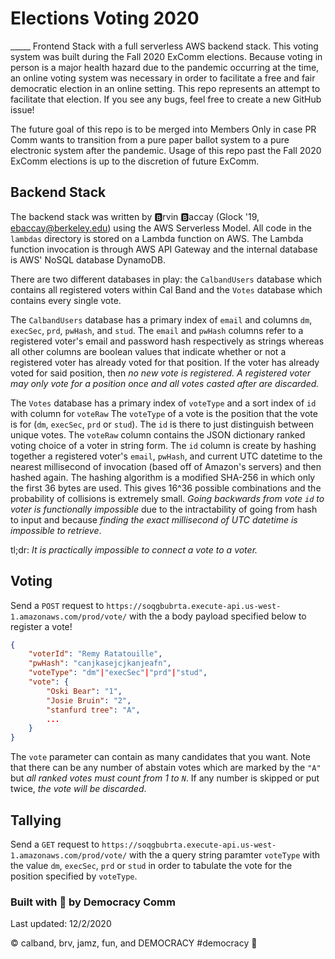# Elections Voting 2020
_____ Frontend Stack with a full serverless AWS backend stack. This voting system was built during the Fall 2020 ExComm 
elections. Because voting in person is a major health hazard due to the pandemic occurring at the time, an online voting
system was necessary in order to facilitate a free and fair democratic election in an online setting. This repo 
represents an attempt to facilitate that election. If you see any bugs, feel free to create a new GitHub issue!

The future goal of this repo is to be merged into Members Only in case PR Comm wants to transition from a pure paper
ballot system to a pure electronic system after the pandemic. Usage of this repo past the Fall 2020 ExComm elections
is up to the discretion of future ExComm.


## Backend Stack
The backend stack was written by 🅱️rvin 🅱️accay (Glock '19, ebaccay@berkeley.edu) using the AWS Serverless Model. All code  in the `lambdas` 
directory is stored on a Lambda function on AWS. The Lambda function invocation is through AWS API Gateway and the 
internal database is AWS' NoSQL database DynamoDB.

There are two different databases in play: the `CalbandUsers` 
database which contains all registered voters within Cal Band and the `Votes` database which contains every single vote.

The `CalbandUsers` database has a primary index of `email` and columns `dm`, `execSec`, `prd`, `pwHash`, and `stud`.
The `email` and `pwHash` columns refer to a registered voter's email and password hash respectively as strings whereas 
all other columns are boolean values that indicate whether or not a registered voter has already voted for that 
position. If the voter has already voted for said position, then _no new vote is registered. A registered voter may only
vote for a position once and all votes casted after are discarded._

The `Votes` database has a primary index of `voteType` and a sort index of `id` with column for `voteRaw` The `voteType`
of a vote is the position that the vote is for (`dm`, `execSec`, `prd` or `stud`). The `id` is there to just distinguish
between unique votes. The `voteRaw` column contains the JSON dictionary ranked voting choice of a voter in string form. 
The `id` column is create by hashing together a registered voter's `email`, `pwHash`, and current
UTC datetime to the nearest millisecond of invocation (based off of Amazon's servers) and then hashed again. The hashing
algorithm is a modified SHA-256 in which only the first 36 bytes are used. This gives 16^36 possible combinations and
the probability of collisions is extremely small. _Going backwards from vote `id` to voter is functionally impossible_ 
due to the intractability of going from hash to input and because _finding the exact millisecond of UTC datetime is 
impossible to retrieve_.

tl;dr: _It is practically impossible to connect a vote to a voter._

## Voting
Send a `POST` request to `https://soqgbubrta.execute-api.us-west-1.amazonaws.com/prod/vote/` with the a body payload 
specified below to register a vote!

```json
{
    "voterId": "Remy Ratatouille",
    "pwHash": "canjkasejcjkanjeafn",
    "voteType": "dm"|"execSec"|"prd"|"stud",
    "vote": {
        "Oski Bear": "1",
        "Josie Bruin": "2",
        "stanfurd tree": "A",
        ...
    }
}
```

The `vote` parameter can contain as many candidates that you want. Note that there can be any number of abstain votes 
which are marked by the `"A"` but _all ranked votes must count from 1 to `N`_. If any number is skipped or put twice, 
_the vote will be discarded_.

## Tallying
Send a `GET` request to `https://soqgbubrta.execute-api.us-west-1.amazonaws.com/prod/vote/` with the a query string
paramter `voteType` with the value `dm`, `execSec`, `prd` or `stud` in order to tabulate the vote for the position 
specified by `voteType`.

### Built with 💙 by Democracy Comm
Last updated: 12/2/2020

© calband, brv, jamz, fun, and DEMOCRACY #democracy 😤
